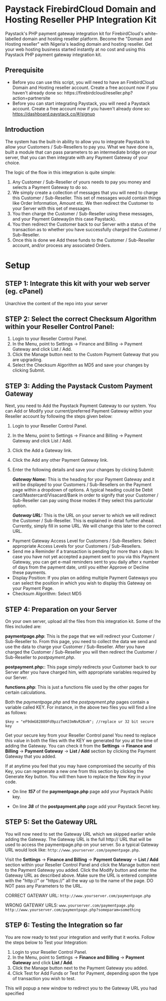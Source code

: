 # Paystack FirebirdCloud Domain and Hosting Reseller PHP Integration Kit
Paystack's PHP payment gateway integration kit for FirebirdCloud's white-labelled domain and hosting reseller platform. Become the "Domain and Hosting reseller" with Nigeria's leading domain and hosting reseller. Get your web hosting business started instantly at no cost and using this Paystack PHP payment gateway integration kit.

## Prerequisite
- Before you can use this script, you will need to have an FirebirdCloud Domain and Hosting reseller account. Create a free account now if you haven't already done so: https://firebirdcloud/reseller.php?action=partnersite
- Before you can start integrating Paystack, you will need a Paystack account. Create a free account now if you haven't already done so: https://dashboard.paystack.co/#/signup

## Introduction

The system has the built-in ability to allow you to integrate Paystack to allow your Customers / Sub-Resellers to pay you. What we have done is, built a module that can pass parameters to an intermediate bridge on your server, that you can then integrate with any Payment Gateway of your choice.

The logic of the flow in this integration is quite simple:
1. Any Customer / Sub-Reseller of yours needs to pay you money and selects a Payment Gateway to do so.
2. We simply create a collection of messages that you will need to charge this Customer / Sub-Reseller. This set of messages would contain things like Order Information, Amount etc. We then redirect the Customer to your Server with this set of messages.
3. You then charge the Customer / Sub-Reseller using these messages, and your Payment Gateway(in this case Paystack).
4. You then redirect the Customer back to our Server with a status of the transaction as to whether you have successfully charged the Customer / Sub-Reseller.
5. Once this is done we Add these funds to the Customer / Sub-Reseller account, and/or process any associated Orders.

# Setup

## STEP 1: Integrate this kit with your web server (eg. cPanel)
Unarchive the content of the repo into your server

## STEP 2: Select the correct Checksum Algorithm within your Reseller Control Panel:
1. Login to your Reseller Control Panel.
2. In the Menu, point to Settings -> Finance and Billing -> Payment Gateway and click List / Add.
3. Click the Manage button next to the Custom Payment Gateway that you are upgrading.
4. Select the Checksum Algorithm as MD5 and save your changes by clicking Submit.

## STEP 3: Adding the Paystack Custom Payment Gateway
Next, you need to Add the Paystack Payment Gateway to our system.
You can Add or Modify your current/preferred Payment Gateway within your Reseller account by following the steps given below:
1. Login to your Reseller Control Panel.
2. In the Menu, point to Settings -> Finance and Billing -> Payment Gateway and click List / Add.
3. Click the Add a Gateway link.
4. Click the Add any other Payment Gateway link.
5. Enter the following details and save your changes by clicking Submit:

   **_Gateway Name:_** This is the heading for your Payment Gateway and it will be displayed to your Customers / Sub-Resellers on the Payment page within a dropdown of options. A typical heading could be Debit card/Mastercard/Visacard/Bank in order to signify that your Customer / Sub-Reseller can pay using those modes if they select this particular option.

   **_Gateway URL:_** This is the URL on your server to which we will redirect the Customer / Sub-Reseller. This is explained in detail further ahead. Currently, simply fill in some URL. We will change this later to the correct URL.
- Payment Gateway Access Level for Customers / Sub-Resellers: Select appropriate Access Levels for your Customers / Sub-Resellers.
- Send me a Reminder if a transaction is pending for more than x days: In case you have not yet accepted a payment sent to you via this Payment Gateway, you can get e-mail reminders sent to you daily after x number of days from the payment date, until you either Approve or Decline these payments.
- Display Position: If you plan on adding multiple Payment Gateways you can select the position in which you wish to display this Gateway on your Payment Page.
- Checksum Algorithm: Select MD5

## STEP 4: Preparation on your Server
On your own server, upload all the files from this integration kit. Some of the files included are:

**paymentpage.php**: This is the page that we will redirect your Customer / Sub-Reseller to. From this page, you need to collect the data we send and use the data to charge your Customer / Sub-Reseller. After you have charged the Customer / Sub-Reseller you will then redirect the Customer / Sub-Reseller to *postpayment.php*.

**postpayment.php:**: This page simply redirects your Customer back to our Server after you have charged him, with appropriate variables required by our Server.

**functions.php**: This is just a functions file used by the other pages for certain calculations.

Both the *paymentpage.php* and the *postpayment.php* pages contain a variable called KEY. For instance, in the above two files you will find a line as follows:

`$key = "eF9dmG8288OFd9pzzTeHJ3mNvR26xN"; //replace ur 32 bit secure key`

Get your secure key from your Reseller Control panel
You need to replace this value in both the files with the KEY we generated for you at the time of adding the Gateway. You can check it from the **Settings** -> **Finance and Billing** -> **Payment Gateway** -> **List / Add** section by clicking the Payment Gateway that you added.

If at anytime you feel that you may have compromised the security of this Key, you can regenerate a new one from this section by clicking the Generate Key button. You will then have to replace the New Key in your code.

- On line ***157*** of the **paymentpage.php** page add your Paystack Public key.

- On line ***38*** of the **postpayment.php** page add your Paystack Secret key.

## STEP 5: Set the Gateway URL
You will now need to set the Gateway URL which we skipped earlier while adding the Gateway. The Gateway URL is the full http:// URL that will be used to access the paymentpage.php on your server. So a typical Gateway URL would look like: `http://www.yourserver.com/paymentpage.php`.

Visit the **Settings** -> **Finance and Billing** -> **Payment Gateway** -> **List / Add** section within your Reseller Control Panel and click the Manage button next to the Payment Gateway you added. Click the Modify button and enter the Gateway URL as described above. Make sure the URL is entered complete with the "http://" or "https://" all the way up to the name of the page. DO NOT pass any Parameters to the URL.

CORRECT GATEWAY URL: `http://www.yourserver.com/paymentpage.php`

WRONG GATEWAY URLS: `www.yourserver.com/paymentpage.php`
`http://www.yourserver.com/paymentpage.php?someparam=something`

## STEP 6: Testing the Integration so far
You are now ready to test your integration and verify that it works. Follow the steps below to Test your Integration:
1. Login to your Reseller Control Panel.
2. In the Menu, point to Settings -> **Finance and Billing** -> **Payment Gateway** and click **List / Add**.
3. Click the Manage button next to the Payment Gateway you added.
4. Click Test for Add Funds or Test for Payment, depending upon the type of transaction you wish to test.

This will popup a new window to redirect you to the Gateway URL you had specified
